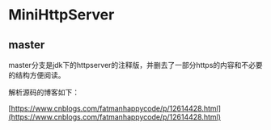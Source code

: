 # MiniHttpServer
## master
master分支是jdk下的httpserver的注释版，并删去了一部分https的内容和不必要的结构方便阅读。

解析源码的博客如下：

[https://www.cnblogs.com/fatmanhappycode/p/12614428.html](https://www.cnblogs.com/fatmanhappycode/p/12614428.html)

## 

